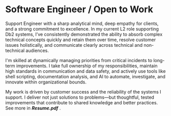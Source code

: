 # Software Engineer / Open to Work
Support Engineer with a sharp analytical mind, deep empathy for clients, and a strong commitment to excellence. In my current L2 role supporting Db2 systems, I’ve consistently demonstrated the ability to absorb complex technical concepts quickly and retain them over time, resolve customer issues holistically, and communicate clearly across technical and non-technical audiences.

I'm skilled at dynamically managing priorities from critical incidents to long-term improvements. I take full ownership of my responsibilities, maintain high standards in communication and data safety, and actively use tools like shell scripting, documentation analysis, and AI to automate, investigate, and innovate within organizational bounds.

My work is driven by customer success and the reliability of the systems I support. I deliver not just solutions to problems—but thoughtful, tested improvements that contribute to shared knowledge and better practices. See more in **_Resume.pdf_** .
